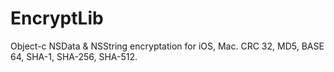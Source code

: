 # EncryptLib
Object-c NSData &amp; NSString encryptation for iOS, Mac. CRC 32, MD5, BASE 64, SHA-1, SHA-256, SHA-512.
